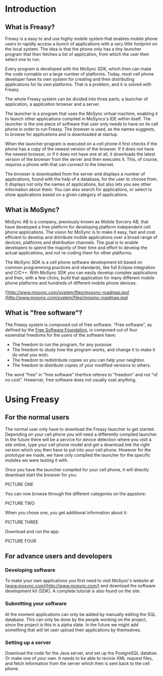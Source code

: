 # Introduction #
## What is Freasy? ##
Freasy is a easy to and use highly mobile system that enables mobile phone users to rapidly access a bunch of applications with a very little footprint on the local system. The idea is that the phone only has a tiny launcher program that then fetches a list of application, from which the user then select one to run.

Every program is developed with the MoSync SDK, which then can make the code runnable on a large number of platforms. Today, most cell phone developer have its own system for creating and then distributing applications for its own platforms. That is a problem, and it is solved with Freasy.

The whole Freasy system can be divided into three parts; a launcher of application, a application browser and a server.

The launcher is a program that uses the MoSync virtual machine, enabling it to launch other applications compiled in MoSyncs's IDE within itself. The launcher is the one piece of software that user only needs to have on its cell phone in order to run Freasy. The browser is used, as the names suggests, to browse for applications and is downloaded at startup.

When the launcher program is executed on a cell phone it first checks if the phone has a copy of the newest version of the browser. If it does not have the newest browser, or if it does not have one at all, it downloads the latest version of the browser from the server and then executes it. This, of course, requires a phone with that can connect to the Internet.

The browser is downloaded from the server and displays a number of applications, found with the help of a database, for the user to choose from. It displays not only the names of applications, but also lets you see other information about them. You can also search for applications, or select to show applications based on a given category of applications.

## What is MoSync? ##
MoSync AB is a company, previously known as Mobile Sorcery AB, that have developed a free platform for developing platform independent cell phone applications. The vision for MoSync is to make it easy, fast and cost efficient to develop and distribute mobile applications over a broad range of devices, platforms and distribution channels. The goal is to enable developers to spend the majority of their time and effort to develop the actual applications, and not re-coding them for other platforms.

The MoSync SDK is a cell phone software development kit based on common programming practices and standards, like full Eclipse integration and C/C++. With MoSync SDK you can easily develop complex applications and then, with a few clicks, build that application for many different mobile phone platforms and hundreds of different mobile phone devices.

![http://www.mosync.com/system/files/mosync-roadmap.jpg](http://www.mosync.com/system/files/mosync-roadmap.jpg)

## What is "free software"? ##
The Freasy system is composed out of free software. "Free software", as defined by the [Free Software Foundation](http://www.fsf.org/), is composed out of four essenstial freedoms for the users of the software have:

  * The freedom to run the program, for any purpose.
  * The freedom to study how the program works, and change it to make it do what you wish.
  * The freedom to redistribute copies so you can help your neighbor.
  * The freedom to distribute copies of your modified versions to others.

The word "free" in "free software" therfore referes to "freedom" and not "of no cost". Howerver, free software does not usually cost anything.

# Using Freasy #
## For the normal users ##
The normal user only have to download the Freasy launcher to get started. Depending on your cell phone you will need a differently compiled launcher. In the future there will be a service for device detection where you visit a site online, type your cell phone model and get a download link the right version which you then have to put into your cell phone.
However for the prototype we made, we have only compiled the launcher for the specific mobiles we were testing it with.

Once you have the launcher compiled for your cell phone, it will directly download start the browser for you:

PICTURE ONE

You can now browse through the different categories on the appstore:

PICTURE TWO

When you chose one, you get additional information about it:

PICTURE THREE

Download and run the app:

PICTURE FOUR

## For advance users and developers ##
### Developing software ###
To make your own applications you first need to visit MoSync's website at [www.mosync.com](http://www.mosync.com/) and download the software development kit (SDK). A complete tutorial is also found on the site.

### Submitting your software ###
At the moment applications can only be added by manually editing the SQL database. This can only be done by the people working on the project, since the project is this in a alpha state. In the future we might add something that will let user upload their applications by themselves.

### Setting up a server ###
Download the code for the Java server, and set up the PostgreSQL databse. Or make one of your own. It needs to be able to recivie XML request files, and fetch information from the server which then is sent back to the cell phone.